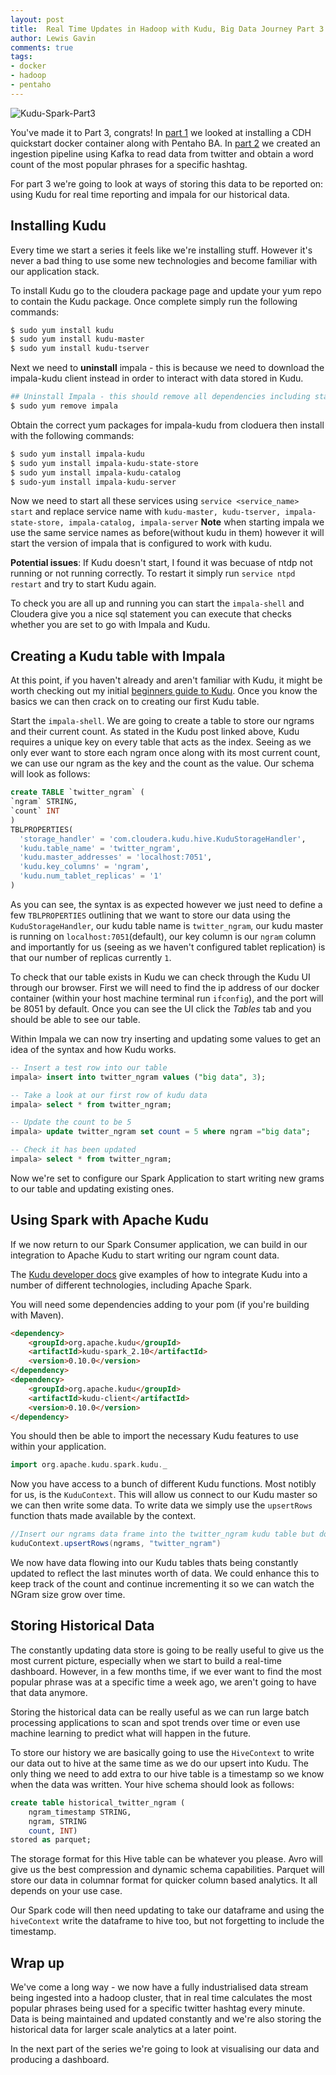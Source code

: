 ```yaml
--- 
layout: post 
title:  Real Time Updates in Hadoop with Kudu, Big Data Journey Part 3
author: Lewis Gavin 
comments: true 
tags: 
- docker 
- hadoop
- pentaho 
---
```


![Kudu-Spark-Part3](https://www.lewisgavin.co.uk/images/kudu-spark.jpg)

You've made it to Part 3, congrats! In [part 1](https://www.lewisgavin.co.uk/CDH-Docker) we looked at installing a CDH quickstart docker container along with Pentaho BA. In [part 2](https://www.lewisgavin.co.uk/Data-Ingestion-Kafka-Spark) we created an ingestion pipeline using Kafka to read data from twitter and obtain a word count of the most popular phrases for a specific hashtag.

For part 3 we're going to look at ways of storing this data to be reported on: using Kudu for real time reporting and impala for our historical data.

## Installing Kudu

Every time we start a series it feels like we're installing stuff. However it's never a bad thing to use some new technologies and become familiar with our application stack.

To install Kudu go to the cloudera package page and update your yum repo to contain the Kudu package. Once complete simply run the following commands:

~~~bash
$ sudo yum install kudu
$ sudo yum install kudu-master
$ sudo yum install kudu-tserver
~~~

Next we need to **uninstall** impala - this is because we need to download the impala-kudu client instead in order to interact with data stored in Kudu. 

~~~bash
## Uninstall Impala - this should remove all dependencies including state-store, catalog, server and impala-shell
$ sudo yum remove impala
~~~

Obtain the correct yum packages for impala-kudu from cloduera then install with the following commands:

~~~bash
$ sudo yum install impala-kudu
$ sudo yum install impala-kudu-state-store
$ sudo yum install impala-kudu-catalog
$ sudo-yum install impala-kudu-server
~~~

Now we need to start all these services using `service <service_name> start` and replace service name with `kudu-master, kudu-tserver, impala-state-store, impala-catalog, impala-server` **Note** when starting impala we use the same service names as before(without kudu in them) however it will start the version of impala that is configured to work with kudu.

**Potential issues**: If Kudu doesn't start, I found it was becuase of ntdp not running or not running correctly. To restart it simply run `service ntpd restart` and try to start Kudu again.

To check you are all up and running you can start the `impala-shell` and Cloudera give you a nice sql statement you can execute that checks whether you are set to go with Impala and Kudu.

## Creating a Kudu table with Impala

At this point, if you haven't already and aren't familiar with Kudu, it might be worth checking out my initial [beginners guide to Kudu](https://www.lewisgavin.co.uk/what-is-apache-kudu-data-storage/). Once you know the basics we can then crack on to creating our first Kudu table.

Start the `impala-shell`. We are going to create a table to store our ngrams and their current count. As stated in the Kudu post linked above, Kudu requires a unique key on every table that acts as the index. Seeing as we only ever want to store each ngram once along with its most current count, we can use our ngram as the key and the count as the value. Our schema will look as follows:

~~~sql
create TABLE `twitter_ngram` (
`ngram` STRING,
`count` INT
)
TBLPROPERTIES(
  'storage_handler' = 'com.cloudera.kudu.hive.KuduStorageHandler',
  'kudu.table_name' = 'twitter_ngram',
  'kudu.master_addresses' = 'localhost:7051',
  'kudu.key_columns' = 'ngram',
  'kudu.num_tablet_replicas' = '1'
)
~~~

As you can see, the syntax is as expected however we just need to define a few `TBLPROPERTIES` outlining that we want to store our data using the `KuduStorageHandler`, our kudu table name is `twitter_ngram`, our kudu master is running on `localhost:7051`(default), our key column is our `ngram` column  and importantly for us (seeing as we haven't configured tablet replication) is that our number of replicas currently `1`.

To check that our table exists in Kudu we can check through the Kudu UI through our browser. First we will need to find the ip address of our docker container (within your host machine terminal run `ifconfig`), and the port will be 8051 by default. Once you can see the UI click the *Tables* tab and you should be able to see our table.

Within Impala we can now try inserting and updating some values to get an idea of the syntax and how Kudu works.

~~~sql
-- Insert a test row into our table
impala> insert into twitter_ngram values ("big data", 3);

-- Take a look at our first row of kudu data
impala> select * from twitter_ngram;

-- Update the count to be 5
impala> update twitter_ngram set count = 5 where ngram ="big data";

-- Check it has been updated
impala> select * from twitter_ngram;

~~~

Now we're set to configure our Spark Application to start writing new grams to our table and updating existing ones.

## Using Spark with Apache Kudu

If we now return to our Spark Consumer application, we can build in our integration to Apache Kudu to start writing our ngram count data. 

The [Kudu developer docs](https://kudu.apache.org/docs/developing.html) give examples of how to integrate Kudu into a number of different technologies, including Apache Spark.

You will need some dependencies adding to your pom (if you're building with Maven).

~~~html
<dependency>
    <groupId>org.apache.kudu</groupId>
    <artifactId>kudu-spark_2.10</artifactId>
    <version>0.10.0</version>
</dependency>
<dependency>
    <groupId>org.apache.kudu</groupId>
    <artifactId>kudu-client</artifactId>
    <version>0.10.0</version>
</dependency>

~~~

You should then be able to import the necessary Kudu features to use within your application.

~~~scala
import org.apache.kudu.spark.kudu._
~~~

Now you have access to a bunch of different Kudu functions. Most notibly for us, is the `KuduContext`. This will allow us connect to our Kudu master so we can then write some data. To write data we simply use the `upsertRows` function thats made available by the context.

~~~scala
//Insert our ngrams data frame into the twitter_ngram kudu table but do an update if the ngram already exists
kuduContext.upsertRows(ngrams, "twitter_ngram")
~~~

We now have data flowing into our Kudu tables thats being constantly updated to reflect the last minutes worth of data. We could enhance this to keep track of the count and continue incrementing it so we can watch the NGram size grow over time.

## Storing Historical Data

The constantly updating data store is going to be really useful to give us the most current picture, especially when we start to build a real-time dashboard. However, in a few months time, if we ever want to find the most popular phrase was at a specific time a week ago, we aren't going to have that data anymore.

Storing the historical data can be really useful as we can run large batch processing applications to scan and spot trends over time or even use machine learning to predict what will happen in the future.

To store our history we are basically going to use the `HiveContext` to write our data out to hive at the same time as we do our upsert into Kudu. The only thing we need to add extra to our hive table is a timestamp so we know when the data was written. Your hive schema should look as follows:

~~~sql
create table historical_twitter_ngram (
    ngram_timestamp STRING,
    ngram, STRING
    count, INT)
stored as parquet;
~~~

The storage format for this Hive table can be whatever you please. Avro will give us the best compression and dynamic schema capabilities. Parquet will store our data in columnar format for quicker column based analytics. It all depends on your use case.

Our Spark code will then need updating to take our dataframe and using the `hiveContext` write the dataframe to hive too, but not forgetting to include the timestamp.

## Wrap up

We've come a long way - we now have a fully industrialised data stream being ingested into a hadoop cluster, that in real time calculates the most popular phrases being used for a specific twitter hashtag every minute. Data is being maintained and updated constantly and we're also storing the historical data for larger scale analytics at a later point.

In the next part of the series we're going to look at visualising our data and producing a dashboard.

